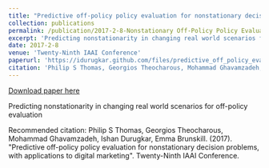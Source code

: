 ```yaml
---
title: "Predictive off-policy policy evaluation for nonstationary decision problems, with applications to digital marketing"
collection: publications
permalink: /publication/2017-2-8-Nonstationary Off-Policy Policy Evaluation
excerpt: 'Predicting nonstationarity in changing real world scenarios for off-policy evaluation'
date: 2017-2-8
venue: 'Twenty-Ninth IAAI Conference'
paperurl: 'https://idurugkar.github.com/files/predictive_off_policy_evaluation_IAAI2017.pdf'
citation: 'Philip S Thomas, Georgios Theocharous, Mohammad Ghavamzadeh, Ishan Durugkar, Emma Brunskill. (2017). &quot;Predictive off-policy policy evaluation for nonstationary decision problems, with applications to digital marketing&quot;. Twenty-Ninth IAAI Conference.'
---
```


<a href='https://idurugkar.github.com/files/predictive_off_policy_evaluation_IAAI2017.pdf'>Download paper here</a>

Predicting nonstationarity in changing real world scenarios for off-policy evaluation

Recommended citation: Philip S Thomas, Georgios Theocharous, Mohammad Ghavamzadeh, Ishan Durugkar, Emma Brunskill. (2017). "Predictive off-policy policy evaluation for nonstationary decision problems, with applications to digital marketing". Twenty-Ninth IAAI Conference.